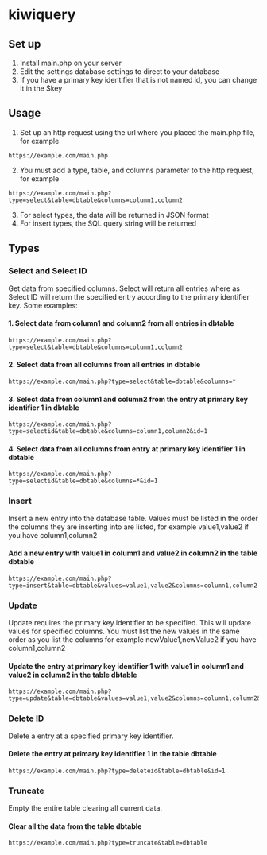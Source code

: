 # kiwiquery

## Set up
1. Install main.php on your server
2. Edit the settings database settings to direct to your database
3. If you have a primary key identifier that is not named id, you can change it in the $key

## Usage
1. Set up an http request using the url where you placed the main.php file, for example
```
https://example.com/main.php
```
2. You must add a type, table, and columns parameter to the http request, for example 
```
https://example.com/main.php?type=select&table=dbtable&columns=column1,column2
```
3. For select types, the data will be returned in JSON format
4. For insert types, the SQL query string will be returned

## Types

### Select and Select ID

Get data from specified columns. Select will return all entries where as Select ID will return the specified entry according to the primary identifier key. Some examples:

#### 1. Select data from column1 and column2 from all entries in dbtable
```
https://example.com/main.php?type=select&table=dbtable&columns=column1,column2
```

#### 2. Select data from all columns from all entries in dbtable
```
https://example.com/main.php?type=select&table=dbtable&columns=*
```

#### 3. Select data from column1 and column2 from the entry at primary key identifier 1 in dbtable
```
https://example.com/main.php?type=selectid&table=dbtable&columns=column1,column2&id=1
```

#### 4. Select data from all columns from entry at primary key identifier 1 in dbtable
```
https://example.com/main.php?type=selectid&table=dbtable&columns=*&id=1
```

### Insert

Insert a new entry into the database table. Values must be listed in the order the columns they are inserting into are listed, for example value1,value2 if you have column1,column2

#### Add a new entry with value1 in column1 and value2 in column2 in the table dbtable
```
https://example.com/main.php?type=insert&table=dbtable&values=value1,value2&columns=column1,column2
```

### Update

Update requires the primary key identifier to be specified. This will update values for specified columns. You must list the new values in the same order as you list the columns for example newValue1,newValue2 if you have column1,column2

#### Update the entry at primary key identifier 1 with value1 in column1 and value2 in column2 in the table dbtable
```
https://example.com/main.php?type=update&table=dbtable&values=value1,value2&columns=column1,column2&id=1
```
### Delete ID

Delete a entry at a specified primary key identifier.

#### Delete the entry at primary key identifier 1 in the table dbtable
```
https://example.com/main.php?type=deleteid&table=dbtable&id=1
```

### Truncate

Empty the entire table clearing all current data.

#### Clear all the data from the table dbtable
```
https://example.com/main.php?type=truncate&table=dbtable
```
